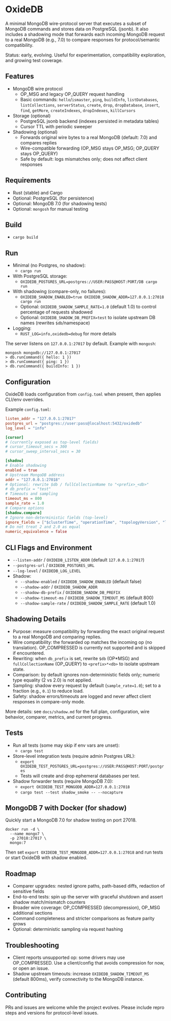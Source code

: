 # OxideDB

A minimal MongoDB wire-protocol server that executes a subset of MongoDB commands and stores data on PostgreSQL (jsonb). It also includes a shadowing mode that forwards each incoming MongoDB request to a real MongoDB (e.g., 7.0) to compare responses for protocol/semantic compatibility.

Status: early, evolving. Useful for experimentation, compatibility exploration, and growing test coverage.

## Features

- MongoDB wire protocol
  - OP_MSG and legacy OP_QUERY request handling
  - Basic commands: `hello`/`ismaster`, `ping`, `buildInfo`, `listDatabases`, `listCollections`, `serverStatus`, `create`, `drop`, `dropDatabase`, `insert`, `find`, `getMore`, `createIndexes`, `dropIndexes`, `killCursors`
- Storage (optional)
  - PostgreSQL jsonb backend (indexes persisted in metadata tables)
  - Cursor TTL with periodic sweeper
- Shadowing (optional)
  - Forwards original wire bytes to a real MongoDB (default: 7.0) and compares replies
  - Wire-compatible forwarding (OP_MSG stays OP_MSG; OP_QUERY stays OP_QUERY)
  - Safe by default: logs mismatches only; does not affect client responses

## Requirements

- Rust (stable) and Cargo
- Optional: PostgreSQL (for persistence)
- Optional: MongoDB 7.0 (for shadowing tests)
- Optional: `mongosh` for manual testing

## Build

- `cargo build`

## Run

- Minimal (no Postgres, no shadow):
  - `cargo run`
- With PostgreSQL storage:
  - `OXIDEDB_POSTGRES_URL=postgres://USER:PASS@HOST:PORT/DB cargo run`
- With shadowing (compare-only, no failures):
  - `OXIDEDB_SHADOW_ENABLED=true OXIDEDB_SHADOW_ADDR=127.0.0.1:27018 cargo run`
  - Optional: `OXIDEDB_SHADOW_SAMPLE_RATE=1.0` (default 1.0) to control percentage of requests shadowed
  - Optional: `OXIDEDB_SHADOW_DB_PREFIX=test` to isolate upstream DB names (rewrites `$db`/namespace)
- Logging:
  - `RUST_LOG=info,oxidedb=debug` for more details

The server listens on `127.0.0.1:27017` by default. Example with `mongosh`:

```
mongosh mongodb://127.0.0.1:27017
> db.runCommand({ hello: 1 })
> db.runCommand({ ping: 1 })
> db.runCommand({ buildInfo: 1 })
```

## Configuration

OxideDB loads configuration from `config.toml` when present, then applies CLI/env overrides.

Example `config.toml`:

```toml
listen_addr = "127.0.0.1:27017"
postgres_url = "postgres://user:pass@localhost:5432/oxidedb"
log_level = "info"

[cursor]
# (currently exposed as top-level fields)
# cursor_timeout_secs = 300
# cursor_sweep_interval_secs = 30

[shadow]
# Enable shadowing
enabled = true
# Upstream MongoDB address
addr = "127.0.0.1:27018"
# Optional: rewrite $db / fullCollectionName to "<prefix>_<db>"
# db_prefix = "test"
# Timeouts and sampling
timeout_ms = 800
sample_rate = 1.0
# Compare options
[shadow.compare]
# Ignore non-deterministic fields (top-level)
ignore_fields = ["$clusterTime", "operationTime", "topologyVersion", "localTime", "connectionId"]
# Do not treat 2 and 2.0 as equal
numeric_equivalence = false
```

## CLI Flags and Environment

- `--listen-addr` / `OXIDEDB_LISTEN_ADDR` (default `127.0.0.1:27017`)
- `--postgres-url` / `OXIDEDB_POSTGRES_URL`
- `--log-level` / `OXIDEDB_LOG_LEVEL`
- Shadow:
  - `--shadow-enabled` / `OXIDEDB_SHADOW_ENABLED` (default false)
  - `--shadow-addr` / `OXIDEDB_SHADOW_ADDR`
  - `--shadow-db-prefix` / `OXIDEDB_SHADOW_DB_PREFIX`
  - `--shadow-timeout-ms` / `OXIDEDB_SHADOW_TIMEOUT_MS` (default 800)
  - `--shadow-sample-rate` / `OXIDEDB_SHADOW_SAMPLE_RATE` (default 1.0)

## Shadowing Details

- Purpose: measure compatibility by forwarding the exact original request to a real MongoDB and comparing replies.
- Wire compatibility: the forwarded op matches the incoming op (no translation). OP_COMPRESSED is currently not supported and is skipped if encountered.
- Rewriting: when `db_prefix` is set, rewrite `$db` (OP*MSG) and `fullCollectionName` (OP_QUERY) to `<prefix>*<db>` to isolate upstream state.
- Comparison: by default ignores non-deterministic fields only; numeric type equality (2 vs 2.0) is not applied.
- Sampling: shadow every request by default (`sample_rate=1.0`); set to a fraction (e.g., `0.1`) to reduce load.
- Safety: shadow errors/timeouts are logged and never affect client responses in compare-only mode.

More details: see `docs/shadow.md` for the full plan, configuration, wire behavior, comparer, metrics, and current progress.

## Tests

- Run all tests (some may skip if env vars are unset):
  - `cargo test`
- Store-level integration tests (require admin Postgres URL):
  - `export OXIDEDB_TEST_POSTGRES_URL=postgres://USER:PASS@HOST:PORT/postgres`
  - Tests will create and drop ephemeral databases per test.
- Shadow forwarder tests (require MongoDB 7.0):
  - `export OXIDEDB_TEST_MONGODB_ADDR=127.0.0.1:27018`
  - `cargo test --test shadow_smoke -- --nocapture`

## MongoDB 7 with Docker (for shadow)

Quickly start a MongoDB 7.0 for shadow testing on port 27018.

```
docker run -d \
  --name mongo7 \
  -p 27018:27017 \
  mongo:7
```

Then set `export OXIDEDB_TEST_MONGODB_ADDR=127.0.0.1:27018` and run tests or start OxideDB with shadow enabled.

## Roadmap

- Comparer upgrades: nested ignore paths, path-based diffs, redaction of sensitive fields
- End-to-end tests: spin up the server with graceful shutdown and assert shadow match/mismatch counters
- Broader wire coverage: OP_COMPRESSED (decompression), OP_MSG additional sections
- Command completeness and stricter comparisons as feature parity grows
- Optional: deterministic sampling via request hashing

## Troubleshooting

- Client reports unsupported op: some drivers may use OP_COMPRESSED. Use a client/config that avoids compression for now, or open an issue.
- Shadow upstream timeouts: increase `OXIDEDB_SHADOW_TIMEOUT_MS` (default 800ms), verify connectivity to the MongoDB instance.

## Contributing

PRs and issues are welcome while the project evolves. Please include repro steps and versions for protocol-level issues.
